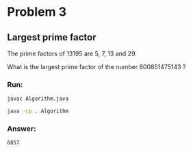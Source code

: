 # Problem 3

## Largest prime factor

The prime factors of 13195 are 5, 7, 13 and 29.

What is the largest prime factor of the number 600851475143 ?

### Run:

```sh
javac Algorithm.java
```

```sh
java -cp . Algorithm
```

### Answer:
`6857`